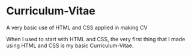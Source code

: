 # Curriculum-Vitae
A very basic use of HTML and CSS applied in making CV 

When I used to start with HTML and CSS, the very first thing that I made using HTML and CSS is my basic Curriculum-Vitae. 
